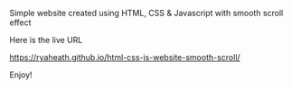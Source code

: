 Simple website created using HTML, CSS &amp; Javascript with smooth scroll effect

Here is the live URL

https://ryaheath.github.io/html-css-js-website-smooth-scroll/

Enjoy!
